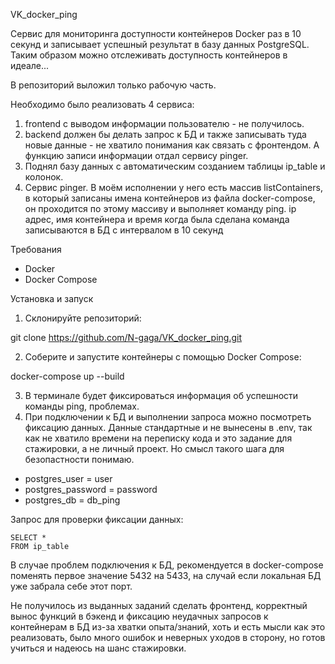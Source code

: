 VK_docker_ping

Сервис для мониторинга доступности контейнеров Docker раз в 10 секунд и записывает успешный результат в базу данных PostgreSQL. Таким образом можно отслеживать доступность контейнеров в идеале...

В репозиторий выложил только рабочую часть.

Необходимо было реализовать 4 сервиса:
1) frontend с выводом информации пользователю - не получилось.
2) backend должен бы делать запрос к БД и также записывать туда новые данные - не хватило понимания как связать с фронтендом. А функцию записи информации отдал сервису pinger.
3) Поднял базу данных с автоматическим созданием таблицы ip_table и колонок.
4) Сервис pinger. В моём исполнении у него есть массив listContainers, в который записаны имена контейнеров из файла docker-compose, он проходится по этому массиву и выполняет команду ping. ip адрес, имя контейнера и время когда была сделана команда записываются в БД с интервалом в 10 секунд

Требования
- Docker
- Docker Compose

Установка и запуск
  1) Склонируйте репозиторий:

git clone https://github.com/N-gaga/VK_docker_ping.git

 2) Соберите и запустите контейнеры с помощью Docker Compose:

docker-compose up --build

 3) В терминале будет фиксироваться информация об успешности команды ping, проблемах.
 4) При подключении к БД и выполнении запроса можно посмотреть фиксацию данных. Данные стандартные и не вынесены в .env, так как не хватило времени на переписку кода и это задание для стажировки, а не личный проект. Но смысл такого шага для безопастности понимаю.
  
  - postgres_user = user
  - postgres_password = password
  - postgres_db = db_ping

  Запрос для проверки фиксации данных:
  
    SELECT *
    FROM ip_table


В случае проблем подключения к БД, рекомендуется в docker-compose поменять первое значение 5432 на 5433, на случай если локальная БД уже забрала себе этот порт.



Не получилось из выданных заданий сделать фронтенд, корректный вынос функций в бэкенд и фиксацию неудачных запросов к контейнерам в БД из-за хватки опыта/знаний, хоть и есть мысли как это реализовать, было много ошибок и неверных уходов в сторону, но готов учиться и надеюсь на шанс стажировки. 

